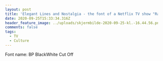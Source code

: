 ```yaml
---
layout: post
title: 'Elegant Lines and Nostalgia - the font of a Netflix TV show "Ratched" '
date: 2020-09-25T15:33:34.316Z
header_feature_image: ../uploads/skjermbilde-2020-09-25-kl.-16.44.56.png
comments: false
tags:
  - TV
  - Culture
---
```

Font name: BP BlackWhite Cut Off